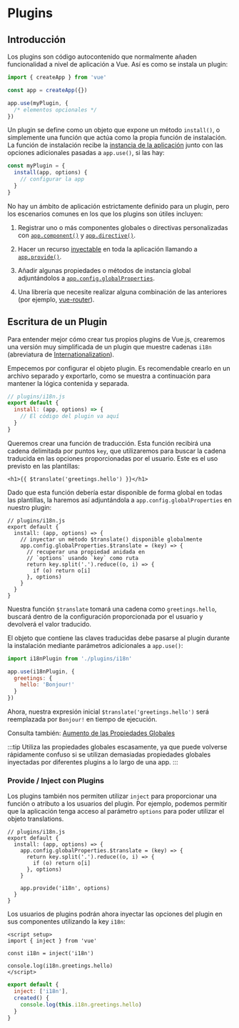 ﻿# Plugins

## Introducción

Los plugins son código autocontenido que normalmente añaden funcionalidad a nivel de aplicación a Vue. Así es como se instala un plugin:

```js
import { createApp } from 'vue'

const app = createApp({})

app.use(myPlugin, {
  /* elementos opcionales */
})
```

Un plugin se define como un objeto que expone un método `install()`, o simplemente una función que actúa como la propia función de instalación. La función de instalación recibe la [instancia de la aplicación](/api/application.html) junto con las opciones adicionales pasadas a `app.use()`, si las hay:

```js
const myPlugin = {
  install(app, options) {
    // configurar la app
  }
}
```

No hay un ámbito de aplicación estrictamente definido para un plugin, pero los escenarios comunes en los que los plugins son útiles incluyen:

1. Registrar uno o más componentes globales o directivas personalizadas con [`app.component()`](/api/application.html#app-component) y [`app.directive()`](/api/application.html#app-directive).

2. Hacer un recurso [inyectable](/guide/components/provide-inject.html) en toda la aplicación llamando a [`app.provide()`](/api/application.html#app-provide).

3. Añadir algunas propiedades o métodos de instancia global adjuntándolos a [`app.config.globalProperties`](/api/application.html#app-config-globalproperties).

4. Una librería que necesite realizar alguna combinación de las anteriores (por ejemplo, [vue-router](https://github.com/vuejs/vue-router-next)).

## Escritura de un Plugin

Para entender mejor cómo crear tus propios plugins de Vue.js, crearemos una versión muy simplificada de un plugin que muestre cadenas `i18n` (abreviatura de [Internationalization](https://en.wikipedia.org/wiki/Internationalization_and_localization)).

Empecemos por configurar el objeto plugin. Es recomendable crearlo en un archivo separado y exportarlo, como se muestra a continuación para mantener la lógica contenida y separada.

```js
// plugins/i18n.js
export default {
  install: (app, options) => {
    // El código del plugin va aquí
  }
}
```

Queremos crear una función de traducción. Esta función recibirá una cadena delimitada por puntos `key`, que utilizaremos para buscar la cadena traducida en las opciones proporcionadas por el usuario. Este es el uso previsto en las plantillas:

```vue-html
<h1>{{ $translate('greetings.hello') }}</h1>
```

Dado que esta función debería estar disponible de forma global en todas las plantillas, la haremos así adjuntándola a `app.config.globalProperties` en nuestro plugin:

```js{4-11}
// plugins/i18n.js
export default {
  install: (app, options) => {
    // inyectar un método $translate() disponible globalmente
    app.config.globalProperties.$translate = (key) => {
      // recuperar una propiedad anidada en
      // `options` usando `key` como ruta
      return key.split('.').reduce((o, i) => {
        if (o) return o[i]
      }, options)
    }
  }
}
```

Nuestra función `$translate` tomará una cadena como `greetings.hello`, buscará dentro de la configuración proporcionada por el usuario y devolverá el valor traducido.

El objeto que contiene las claves traducidas debe pasarse al plugin durante la instalación mediante parámetros adicionales a `app.use()`:

```js
import i18nPlugin from './plugins/i18n'

app.use(i18nPlugin, {
  greetings: {
    hello: 'Bonjour!'
  }
})
```

Ahora, nuestra expresión inicial `$translate('greetings.hello')` será reemplazada por `Bonjour!` en tiempo de ejecución.

Consulta también: [Aumento de las Propiedades Globales](/guide/typescript/options-api.html#aumento-de-las-propiedades-globales) <sup class="vt-badge ts" />

:::tip
Utiliza las propiedades globales escasamente, ya que puede volverse rápidamente confuso si se utilizan demasiadas propiedades globales inyectadas por diferentes plugins a lo largo de una app.
:::

### Provide / Inject con Plugins

Los plugins también nos permiten utilizar `inject` para proporcionar una función o atributo a los usuarios del plugin. Por ejemplo, podemos permitir que la aplicación tenga acceso al parámetro `options` para poder utilizar el objeto translations.

```js{10}
// plugins/i18n.js
export default {
  install: (app, options) => {
    app.config.globalProperties.$translate = (key) => {
      return key.split('.').reduce((o, i) => {
        if (o) return o[i]
      }, options)
    }

    app.provide('i18n', options)
  }
}
```

Los usuarios de plugins podrán ahora inyectar las opciones del plugin en sus componentes utilizando la key `i18n`:

<div class="composition-api">

```vue
<script setup>
import { inject } from 'vue'

const i18n = inject('i18n')

console.log(i18n.greetings.hello)
</script>
```

</div>
<div class="options-api">

```js
export default {
  inject: ['i18n'],
  created() {
    console.log(this.i18n.greetings.hello)
  }
}
```

</div>
